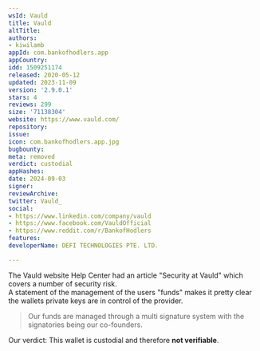 ```yaml
---
wsId: Vauld
title: Vauld
altTitle: 
authors:
- kiwilamb
appId: com.bankofhodlers.app
appCountry: 
idd: 1509251174
released: 2020-05-12
updated: 2023-11-09
version: '2.9.0.1'
stars: 4
reviews: 299
size: '71138304'
website: https://www.vauld.com/
repository: 
issue: 
icon: com.bankofhodlers.app.jpg
bugbounty: 
meta: removed
verdict: custodial
appHashes: 
date: 2024-09-03
signer: 
reviewArchive: 
twitter: Vauld_
social:
- https://www.linkedin.com/company/vauld
- https://www.facebook.com/VauldOfficial
- https://www.reddit.com/r/BankofHodlers
features: 
developerName: DEFI TECHNOLOGIES PTE. LTD.

---
```


The Vauld website Help Center had an article "Security at Vauld" which covers a number of security risk.<br>
A statement of the management of the users "funds" makes it pretty clear the wallets private keys are in control of the provider.

> Our funds are managed through a multi signature system with the signatories being our co-founders.

Our verdict: This wallet is custodial and therefore **not verifiable**.

